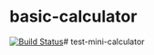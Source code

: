 # basic-calculator
[![Build Status](https://travis-ci.org/Zoe8888/basic-calculator.svg?branch=main)](https://travis-ci.org/Zoe8888/basic-calculator)# test-mini-calculator
